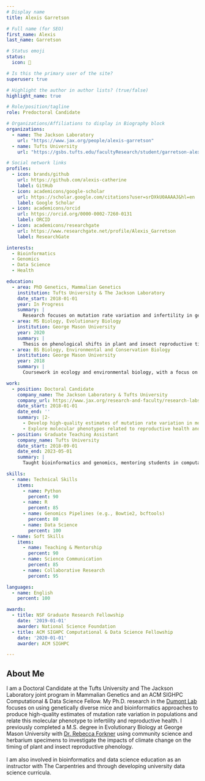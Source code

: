 ```yaml
---
# Display name
title: Alexis Garretson

# Full name (for SEO)
first_name: Alexis
last_name: Garretson

# Status emoji
status:
  icon: 🧬

# Is this the primary user of the site?
superuser: true

# Highlight the author in author lists? (true/false)
highlight_name: true

# Role/position/tagline
role: Predoctoral Candidate

# Organizations/Affiliations to display in Biography block
organizations:
  - name: The Jackson Laboratory
    url: "https://www.jax.org/people/alexis-garretson"
  - name: Tufts University
    url: "https://gsbs.tufts.edu/facultyResearch/student/garretson-alexis"

# Social network links
profiles:
  - icon: brands/github
    url: https://github.com/alexis-catherine
    label: GitHub
  - icon: academicons/google-scholar
    url: https://scholar.google.com/citations?user=srDXkU0AAAAJ&hl=en
    label: Google Scholar
  - icon: academicons/orcid
    url: https://orcid.org/0000-0002-7260-0131
    label: ORCID
  - icon: academicons/researchgate
    url: https://www.researchgate.net/profile/Alexis_Garretson
    label: ResearchGate

interests:
  - Bioinformatics
  - Genomics
  - Data Science
  - Health

education:
  - area: PhD Genetics, Mammalian Genetics
    institution: Tufts University & The Jackson Laboratory
    date_start: 2018-01-01
    year: In Progress
    summary: |
      Research focuses on mutation rate variation and infertility in genetically diverse mice using bioinformatics approaches. Member of the Dumont Lab.
  - area: MS Biology, Evolutionary Biology
    institution: George Mason University
    year: 2020
    summary: |
      Thesis on phenological shifts in plant and insect reproductive timing due to climate change using herbarium specimens and community science data. Supervised by [Dr. Rebecca Forkner](https://science.gmu.edu/directory/rebecca-forkner).
  - area: BS Biology, Environmental and Conservation Biology
    institution: George Mason University
    year: 2018
    summary: |
      Coursework in ecology and environmental biology, with a focus on long-term ecological data analysis.

work:
  - position: Doctoral Candidate
    company_name: The Jackson Laboratory & Tufts University
    company_url: https://www.jax.org/research-and-faculty/research-labs/the-dumont-lab
    date_start: 2018-01-01
    date_end: ''
    summary: |2-
      - Develop high-quality estimates of mutation rate variation in mouse populations.
      - Explore molecular phenotypes related to reproductive health and infertility.
  - position: Graduate Teaching Assistant
    company_name: Tufts University
    date_start: 2018-09-01
    date_end: 2023-05-01
    summary: |
      Taught bioinformatics and genomics, mentoring students in computational biology.

skills:
  - name: Technical Skills
    items:
      - name: Python
        percent: 90
      - name: R
        percent: 85
      - name: Genomics Pipelines (e.g., Bowtie2, bcftools)
        percent: 80
      - name: Data Science
        percent: 100
  - name: Soft Skills
    items:
      - name: Teaching & Mentorship
        percent: 90
      - name: Science Communication
        percent: 85
      - name: Collaborative Research
        percent: 95

languages:
  - name: English
    percent: 100

awards:
  - title: NSF Graduate Research Fellowship
    date: '2019-01-01'
    awarder: National Science Foundation
  - title: ACM SIGHPC Computational & Data Science Fellowship
    date: '2020-01-01'
    awarder: ACM SIGHPC

---
```


## About Me


I am a Doctoral Candidate at the Tufts University and The Jackson Laboratory joint program in Mammalian Genetics and an ACM SIGHPC Computational & Data Science Fellow. My Ph.D. research in the [Dumont Lab](https://www.jax.org/research-and-faculty/research-labs/the-dumont-lab) focuses on using genetically diverse mice and bioinformatics approaches to produce high-quality estimates of mutation rate variation in populations and relate this molecular phenotype to infertility and reproductive health. I previously completed a M.S. degree in Evolutionary Biology at George Mason University with [Dr. Rebecca Forkner](https://science.gmu.edu/directory/rebecca-forkner) using community science and herbarium specimens to investigate the impacts of climate change on the timing of plant and insect reproductive phenology. 
<br>
<br>
I am also involved in bioinformatics and data science education as an instructor with The Carpentries and through developing university data science curricula.